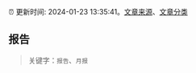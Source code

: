 :alarm_clock: 更新时间: 2024-01-23 13:35:41。[文章来源](/README.md)、[文章分类](/TAGS.md)

## 报告


> 关键字：`报告`、`月报`



